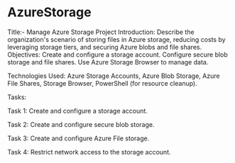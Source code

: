 # AzureStorage
Title:- Manage Azure Storage
Project Introduction: Describe the organization's scenario of storing files in Azure storage, reducing costs by leveraging storage tiers, and securing Azure blobs and file shares.
Objectives:
Create and configure a storage account.
Configure secure blob storage and file shares.
Use Azure Storage Browser to manage data.

Technologies Used: Azure Storage Accounts, Azure Blob Storage, Azure File Shares, Storage Browser, PowerShell (for resource cleanup).

Tasks:

Task 1: Create and configure a storage account.

Task 2: Create and configure secure blob storage.

Task 3: Create and configure Azure File storage.

Task 4: Restrict network access to the storage account.
